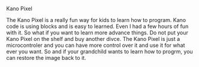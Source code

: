 Kano Pixel

The Kano Pixel is a really fun way for kids to learn how to program. Kano code is using blocks and is easy to learned. Even I had a few hours of fun with it. So what if you want to learn more advance things. Do not put your Kano Pixel on the shelf and buy another divce. The Kano Pixel is just a microcontroler and you can have more control over it and use it for what ever you want. So and if your grandchild wants to learn how to progrm, you can restore the image back to it.

